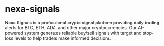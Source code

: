 # nexa-signals
Nexa Signals is a professional crypto signal platform providing daily trading alerts for BTC, ETH, ADA, and other major cryptocurrencies. Our AI-powered system generates reliable buy/sell signals with target and stop-loss levels to help traders make informed decisions.
